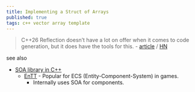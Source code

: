 ```yaml
---
title: Implementing a Struct of Arrays
published: true
tags: c++ vector array template
---
```

> C++26 Reflection doesn’t have a lot on offer when it comes to code generation, but it does have the tools for this. - [article](https://brevzin.github.io/c++/2025/05/02/soa/) / [HN](https://news.ycombinator.com/item?id=43935434)

see also
- [SOA library in C++](https://chatgpt.com/share/68e8e4a2-3838-800d-a173-e9206a65dc00)
	- [EnTT](https://github.com/skypjack/entt?tab=readme-ov-file) - Popular for ECS (Entity-Component-System) in games.
    	- Internally uses SOA for components.